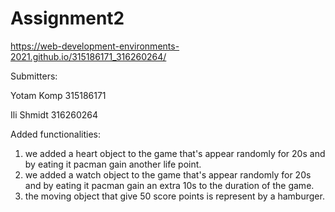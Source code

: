 # Assignment2
https://web-development-environments-2021.github.io/315186171_316260264/

Submitters:

Yotam Komp 315186171

Ili Shmidt 316260264

Added functionalities:
1. we added a heart object to the game that's appear randomly for 20s and by eating it pacman gain another life point.
2. we added a watch object to the game that's appear randomly for 20s and by eating it pacman gain an extra 10s to the duration of the game.
3. the moving object that give 50 score points is represent by a hamburger.

 
